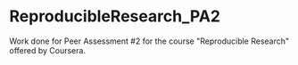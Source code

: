 # ReproducibleResearch_PA2
Work done for Peer Assessment #2 for the course "Reproducible Research" offered by Coursera.
